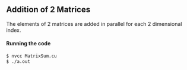 ## Addition of 2 Matrices

The elements of 2 matrices are added in parallel for each 2 dimensional index.

#### Running the code

```sh
$ nvcc MatrixSum.cu
$ ./a.out
```
